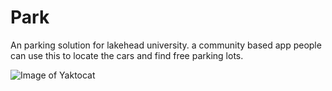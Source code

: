 # Park
An parking solution for lakehead university. a community based app people can use this to locate the cars and find free parking lots.

![Image of Yaktocat](https://octodex.github.com/images/yaktocat.png)
